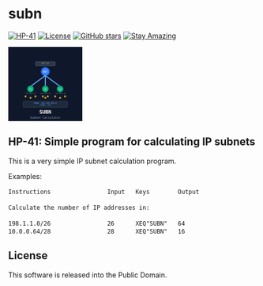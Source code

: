 # subn

[![HP-41](https://img.shields.io/badge/HP--41-Calculator-orange)](https://en.wikipedia.org/wiki/HP-41C)
[![License](https://img.shields.io/badge/License-Public%20Domain-brightgreen.svg)](https://unlicense.org/)
[![GitHub stars](https://img.shields.io/github/stars/isene/hp-41_subn.svg)](https://github.com/isene/hp-41_subn/stargazers)
[![Stay Amazing](https://img.shields.io/badge/Stay-Amazing-blue.svg)](https://isene.org)

<img src="img/subn_logo.svg" align="left" width="150" height="150" alt="SUBN Logo">
<br clear="left"/>

## HP-41: Simple program for calculating IP subnets

This is a very simple IP subnet calculation program.

Examples:

```
Instructions                Input   Keys        Output

Calculate the number of IP addresses in:

198.1.1.0/26                26      XEQ"SUBN"   64
10.0.0.64/28                28      XEQ"SUBN"   16
```

## License
This software is released into the Public Domain.
